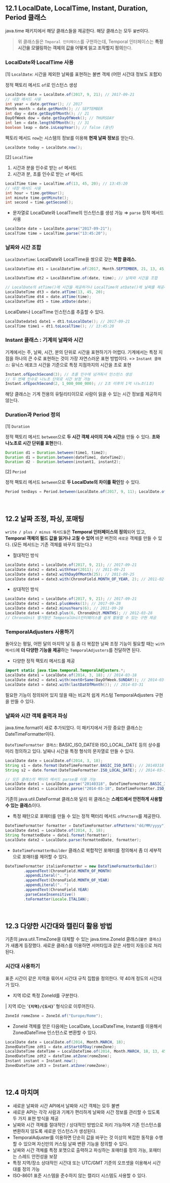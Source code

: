 ## 12.1 LocalDate, LocalTime, Instant, Duration, Period 클래스

java.time 패키지에서 해당 클래스들을 제공한다. 해당 클래스는 모두 `불변`이다.

> 위 클래스들은 `Tmporal 인터페이스`를 구현하는데, Temporal 인터페이스는 **특정 시간을 모델링하는 객체의 값을 어떻게 읽고 조작할지 정의**한다.
> 

### LocalDate와 LocalTime 사용

[1] `LocalDate`: 시간을 제외한 날짜를 표현하는 불변 객체 (어떤 시간대 정보도 포함X)

정적 팩토리 메서드 `of`로 인스턴스 생성

```java
LocalDate date = LocalDate.of(2017, 9, 21); // 2017-09-21
// 내장 메서드 사용
int year = date.getYear(); // 2017
Month month = date.getMonth(); // SEPTEMBER
int day = date.getDayOfMonth(); // 21
DayOfWeek dow = date.getDayOfWeek(); // THURSDAY
int len = date.lengthOfMonth(); // 31
boolean leap = date.isLeapYear(); // false (윤년)
```

펙토리 메서드 `now`는 시스템의 정보를 이용해 **현재 날짜 정보**를 얻는다.

```java
LocalDate today = LocalDate.now();
```

[2] `LocalTime`

1. 시간과 분을 인수로 받는 `of` 메서드
2. 시간과 분, 초를 인수로 받는 `of` 메서드

```java
LocalTime time = LocalTime.of(13, 45, 20); // 13:45:20
// 내장 메서드 사용
int hour = time.getHour();
int minute time.getMinute();
int second = time.getSecond();
```

- 문자열로 LocalDate와 LocalTime의 인스턴스를 생성 가능 ⇒ `parse` 정적 메서드 사용

```java
LocalDate date = LocalDate.parse("2017-09-21");
LocalTime time = LocalTime.parse("13:45:20");
```

### 날짜와 시간 조합

`LocalDateTime`: LocalDate와 LocalTime을 쌍으로 갖는 **복합 클래스.**

```java
LocalDateTime dt1 = LocalDateTime.of(2017, Month.SEPTEMBER, 21, 13, 45, 20);
```

```java
LocalDateTime dt2 = LocalDateTime.of(date, time); // 날짜와 시간을 조합
```

```java
// LocalDate의 atTime()에 시간을 제공하거나 LocalTime의 atDate()에 날짜를 제공해 생성
LocalDateTime dt3 = date.atTime(13, 45, 20);
LocalDateTime dt4 = date.atTime(time);
LocalDateTime dt5 = time.atDate(date);
```

LocalDate나 LocalTime 인스턴스를 추출할 수 있다.

```java
LocalDatedate1 date1 = dt1.toLocalDate(); // 2017-09-21
LocalTime time1 = dt1.toLocalTime(); // 13:45:20
```

### Instant 클래스 : 기계의 날짜와 시간

기계에서는 주, 날짜, 시간, 분의 단위로 시간을 표현하기가 어렵다. 기계에서는 특정 지점을 하나의 큰 수로 표현하는 것이 가장 자연스러운 표현 방법이다. 
=> `Instant 클래스`: 유닉스 에포크 시간을 기준으로 특정 지점까지의 시간을 초로 표현

```java
Instant.ofEpochSecond(3); // 초를 인수에 넘겨줘서 인스턴스 생성
// 두 번쨰 인수로 나노초 단위로 시간 보정 가능
Instant.ofEpochSecond(2, 1_000_000_000); // 2초 이후의 1억 나노초(1초)
```

해당 클래스는 기계 전용의 유틸리티이므로 사람이 읽을 수 있는 시간 정보를 제공하지 않는다.

### Duration과 Period 정의

[1] `Duration`

정적 팩토리 메서드 `between`으로 **두 시간 객체 사이의 지속 시간**을 만들 수 있다. **초와 나노초로 시간 단위를 표현**한다.

```java
Duration d1 = Duration.between(time1, time2);
Duration d1 = Duration.between(dateTime1, dateTime2);
Duration d2 - Duration.between(instant1, instant2);
```

[2] `Period`

정적 팩토리 메서드 `between`으로 **두 LocalDate의 차이를 확인**할 수 있다.

```java
Period tenDays = Period.between(LocalDate.of(2017, 9, 11); LocalDate.of(2017, 9, 21));
```

<br>

## 12.2 날짜 조정, 파싱, 포매팅

`write / plus / minus 메서드들`은 **Temporal 인터페이스의 정의**되어 있고, **Temporal 객체의 필드 값을 읽거나 고칠 수 있어** 바꾼 버전의 `새로운` 객체를 만들 수 있다. (모든 메서드는 기존 객체를 바꾸지 않는다.)

- 절대적인 방식

```java
LocalDate date1 = LocalDate.of(2017, 9, 21); // 2017-09-21
LocalDate date2 = date1.withYear(2011); // 2011-09-21
LocalDate date3 = date2.withDayOfMonth(25); // 2011-09-25
LocalDate date4 = date3.with(ChronoField.MONTH_OF_YEAR, 2); // 2011-02-25
```

- 상대적인 방식

```java
LocalDate date1 = LocalDate.of(2017, 9, 21); // 2017-09-21
LocalDate date2 = date1.plusWeeks(1); // 2017-09-28
LocalDate date3 = date2.minusYears(6); // 2011-09-28
LocalDate date4 = date3.plus(6, ChronoUnit.MONTHS); // 2012-03-28
// ChronoUnit 열거형은 TemporalUnit인터페이스를 쉽게 활용할 수 있는 구현 제공
```

### TemporalAdjusters 사용하기

돌아오는 평일, 어떤 달의 마지막 날 등 좀 더 복잡한 날짜 조정 기능이 필요할 때는 `with 메서드`에 **더 다양한 기능을 제공**하는 `TemporalAdjusters`를 전달하면 된다.

- 다양한 정적 팩토리 메서드를 제공

```java
import static java.time.temporal.TemporalAdjusters.*;
LocalDate date1 = LocalDate.of(2014, 3, 18); // 2014-03-18
LocalDate date2 = date1.with(nextOrSame(DayOfWeek.SUNDAY)); // 2014-03-23
LocalDate date3 = date2.with(lastDatOfMonth()); // 2014-03-31
```

필요한 기능이 정의되어 있지 않을 때는 비교적 쉽게 커스텀 TemporalAdjusters 구현을 만들 수 있다.

### 날짜와 시간 객체 출력과 파싱

java.time.format이 새로 추가되었다. 이 패키지에서 가장 중요한 클래스는 DateTimeFormatter이다.

`DateTimeFormatter 클래스`: BASIC_ISO_DATE와 ISO_LOCAL_DATE 등의 상수를 미리 정의하고 있다. 날짜나 시간을 특정 형식의 문자열로 만들 수 있다.

```java
LocalDate date = LocalDate.of(2014, 3, 18);
String s1 = date.format(DateTimeFormatter.BASIC_ISO_DATE); // 20140318
String s2 = date.format(DateTimeFormatter.ISO_LOCAL_DATE); // 2014-03-18

// 모든 클래스의 팩터리 메서드 parse를 이용 가능
LocalDate date1 = LocalDate.parse("20140318", DateTimeFormatter.BASIC_ISO_DATE);
LocalDate date1 = LLocalDate.parse("2014-03-18", DateTimeFormatter.ISO_LOCAL_DATE);
```

기존의 java.util.DateFormat 클래스와 달리 위 클래스는 **스레드에서 안전하게 사용할 수 있는 클래스**이다.

- 특정 패턴으로 포매터를 만들 수 있는 정적 팩터리 메서드 `ofPattern`를 제공한다.

```java
DateTimeFormatter formatter = DateTimeFormatter.ofPattern("dd/MM/yyyy");
LocalDate date1 = LocalDate.of(2014, 3, 18);
String formattedDate = date1.format(formatter);
LocalDate date2 = LocalDate.parse(formattedDate, formatter);
```

- `DateTimeFormatterBuilder` 클래스로 복합적인 포매터를 정의해서 좀 더 세부적으로 포매터를 제어할 수 있다.

```java
DateTimeFormatter italianFormatter = new DateTimeFormatterBuilder()
        .appendText(ChronoField.MONTH_OF_MONTH)
        .appendLiteral(". ")
        .appendText(ChronoField.MONTH_OF_YEAR)
        .appendLiteral(". ")
        .appendText(ChronoField.YEAR)
        .parseCaseInsensitive()
        .toFormatter(Locale.ITALIAN);
```

<br>

## 12.3 다양한 시간대와 캘린더 활용 방법

기존의 java.util.TimeZone을 대체할 수 있는 java.time.ZoneId 클래스(`불변 클래스`)가 새롭게 등장했다. 새로운 클래스를 이용하면 서머타임과 같은 사항이 자동으로 처리된다.

### 시간대 사용하기

표준 시간이 같은 지역을 묶어서 시간대 규칙 집합을 정의한다. 약 40개 정도의 시간대가 있다. 

- 지역 ID로 특정 ZoneId를 구분한다.

| 지역 ID는 ‘**`{지역}/{도시}`**’ 형식으로 이루어진다.

```java
ZoneId romeZone = ZoneId.of("Europe/Rome");
```

- ZoneId 객체를 얻은 다음에는 LocalDate, LocalDateTime, Instant를 이용해서 ZonedDateTime 인스턴스로 변환할 수 있다.

```java
LocalDate date = LocalDate.of(2014, Month.MARCH, 18);
ZonedDateTime zdt1 = date.atStartOfDay(romeZone);
LocalDateTime dateTime = LocalDateTime.of(2014, Month.MARCH, 18, 13, 45);
ZonedDateTime zdt2 = dateTime.atZone(romeZone);
Instant instant = Instant.now();
ZonedDateTime zdt3 = Instant.atZone(romeZone);
```

<br>

## 12.4 마치며

- 새로운 날짜와 시간 API에서 날짜와 시간 객체는 모두 불변
- 새로운 API는 각각 사람과 기께가 편리하게 날짜와 시간 정보를 관리할 수 있도록 두 가지 표현 방식을 제공
- 날짜와 시간 객체를 절대적인 / 상대적인 방법으로 처리 가능하며 기존 인스턴스를 변환하지 않도록 새로운 인스턴스가 생성된다.
- TemporalAdjuster를 이용하면 단순히 값을 바꾸는 것 이상의 복잡한 동작을 수행할 수 있으며 자신만의 커스텀 날짜 변환 기능을 정의할 수 있다.
- 날짜와 시간 객체를 특정 포맷으로 출력하고 파싱하는 포매터를 정의 가능, 포매터는 스레드 안전성을 보장
- 특정 지역/장소 상대적인 시간대 또는 UTC/GMT 기준의 오프셋을 이용해서 시간대를 정의 가능
- ISO-8601 표준 시스템을 준수하지 않는 캘리더 시스템도 사용할 수 있다.
